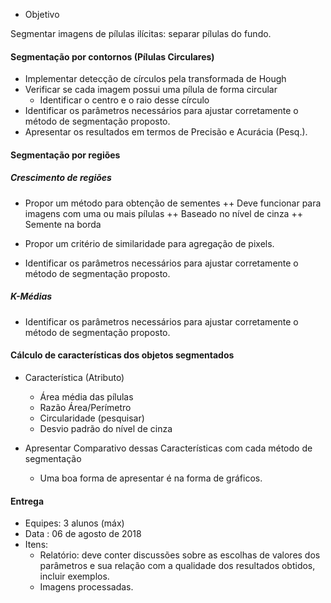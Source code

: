* Objetivo 

Segmentar imagens de pílulas ilícitas: separar pílulas do fundo.

#### Segmentação por contornos (Pílulas Circulares)

+ Implementar detecção de círculos pela transformada de Hough
+ Verificar se cada imagem possui uma pílula de forma circular
  + Identificar o centro e o raio desse círculo
+ Identificar os parâmetros necessários para ajustar 
  corretamente o método de segmentação proposto. 
+ Apresentar os resultados em termos de Precisão e Acurácia (Pesq.).


#### Segmentação por regiões

##### Crescimento de regiões
+ Propor um método para obtenção de sementes
  ++ Deve funcionar para imagens com uma ou mais pílulas
  ++ Baseado no nível de cinza
  ++ Semente na borda

+ Propor um critério de similaridade para agregação de pixels.
+ Identificar os parâmetros necessários para ajustar corretamente o método de segmentação proposto. 


##### K-Médias

+ Identificar os parâmetros necessários para ajustar corretamente o método de segmentação proposto. 


#### Cálculo de características dos objetos segmentados

+ Característica (Atributo)
  + Área média das pílulas
  + Razão Área/Perímetro
  + Circularidade (pesquisar)
  + Desvio padrão do nível de cinza

+ Apresentar Comparativo dessas Características com cada método de segmentação
  + Uma boa forma de apresentar é na forma de gráficos.


#### Entrega

+ Equipes: 3 alunos (máx)
+ Data : 06 de agosto de 2018
+ Itens:
  + Relatório: deve conter discussões sobre as escolhas de valores dos parâmetros e sua relação com a qualidade dos resultados obtidos, incluir exemplos. 
  + Imagens processadas. 

